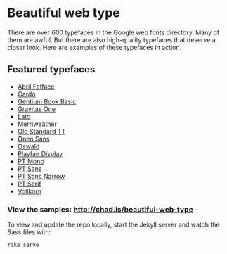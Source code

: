 # Beautiful web type

There are over 600 typefaces in the Google web fonts directory. Many of them are awful. But there are also high-quality typefaces that deserve a closer look. Here are examples of these typefaces in action.

## Featured typefaces

* [Abril Fatface](https://www.google.com/fonts/specimen/Abril+Fatface)
* [Cardo](https://www.google.com/fonts/specimen/Cardo)
* [Gentium Book Basic](https://www.google.com/fonts/specimen/Gentium+Book+Basic)
* [Gravitas One](https://www.google.com/fonts/specimen/Gravitas+One)
* [Lato](https://www.google.com/fonts/specimen/Lato)
* [Merriweather](https://www.google.com/fonts/specimen/Merriweather)
* [Old Standard TT](https://www.google.com/fonts/specimen/Old+Standard+TT)
* [Open Sans](https://www.google.com/fonts/specimen/Open+Sans)
* [Oswald](https://www.google.com/fonts/specimen/Oswald)
* [Playfair Display](https://www.google.com/fonts/specimen/Playfair+Display)
* [PT Mono](https://www.google.com/fonts/specimen/PT+Mono)
* [PT Sans](https://www.google.com/fonts/specimen/PT+Sans)
* [PT Sans Narrow](https://www.google.com/fonts/specimen/PT+Sans+Narrow)
* [PT Serif](https://www.google.com/fonts/specimen/PT+Serif)
* [Vollkorn](https://www.google.com/fonts/specimen/Vollkorn)

### View the samples: http://chad.is/beautiful-web-type

To view and update the repo locally, start the Jekyll server and watch the Sass files with:

    rake serve

